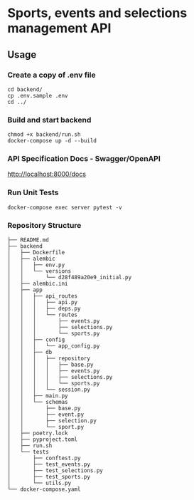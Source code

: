# Sports, events and selections management API

## Usage

### Create a copy of .env file
```shell
cd backend/
cp .env.sample .env
cd ../
```

### Build and start backend
```shell
chmod +x backend/run.sh
docker-compose up -d --build
```

### API Specification Docs - Swagger/OpenAPI
[http://localhost:8000/docs](http://localhost:8000/docs)

### Run Unit Tests
```shell
docker-compose exec server pytest -v
```

### Repository Structure
```
├── README.md
├── backend
│   ├── Dockerfile
│   ├── alembic
│   │   ├── env.py
│   │   └── versions
│   │       └── d28f489a20e9_initial.py
│   ├── alembic.ini
│   ├── app
│   │   ├── api_routes
│   │   │   ├── api.py
│   │   │   ├── deps.py
│   │   │   └── routes
│   │   │       ├── events.py
│   │   │       ├── selections.py
│   │   │       └── sports.py
│   │   ├── config
│   │   │   └── app_config.py
│   │   ├── db
│   │   │   ├── repository
│   │   │   │   ├── base.py
│   │   │   │   ├── events.py
│   │   │   │   ├── selections.py
│   │   │   │   └── sports.py
│   │   │   └── session.py
│   │   ├── main.py
│   │   └── schemas
│   │       ├── base.py
│   │       ├── event.py
│   │       ├── selection.py
│   │       └── sport.py
│   ├── poetry.lock
│   ├── pyproject.toml
│   ├── run.sh
│   └── tests
│       ├── conftest.py
│       ├── test_events.py
│       ├── test_selections.py
│       ├── test_sports.py
│       └── utils.py
└── docker-compose.yaml
```
